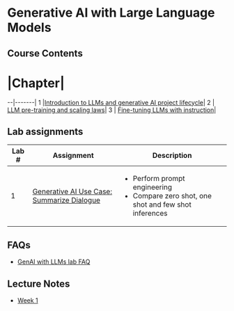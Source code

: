 # Generative AI with Large Language Models

## Course Contents

# |Chapter|
--|-------|
1 |[Introduction to LLMs and generative AI project lifecycle](./notes/Chapter_1.md)|
2 | [LLM pre-training and scaling laws](./notes/Chapter_2.md)|
3 | [Fine-tuning LLMs with instruction](./notes/Chapter_3.md)|

## Lab assignments

Lab #|Assignment|Description|
-----|----------|-----------|
1    |[Generative AI Use Case: Summarize Dialogue](./notes/Chapter_1.md#lab-1---generative-ai-use-case-summarize-dialogue)|<ul><li>Perform prompt engineering</li><li>Compare zero shot, one shot and few shot inferences</ul>

## FAQs

- [GenAI with LLMs lab FAQ](https://community.deeplearning.ai/t/genai-with-llms-lab-faq/374869)

## Lecture Notes

- [Week 1](https://community.deeplearning.ai/t/genai-with-llms-lecture-notes/361913)
